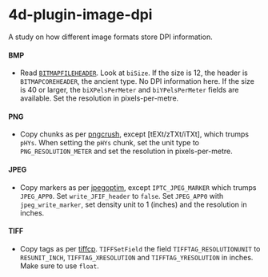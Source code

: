 # 4d-plugin-image-dpi

A study on how different image formats store DPI information. 

#### BMP 

* Read [``BITMAPFILEHEADER``](https://docs.microsoft.com/en-us/windows/win32/api/wingdi/ns-wingdi-bitmapinfoheader). Look at ``biSize``. If the size is 12, the header is ``BITMAPCOREHEADER``, the ancient type. No DPI information here. If the size is 40 or larger, the ``biXPelsPerMeter`` and ``biYPelsPerMeter`` fields are available. Set the resolution in pixels-per-metre.  

#### PNG

* Copy chunks as per [pngcrush](https://en.wikipedia.org/wiki/Pngcrush), except [tEXt/zTXt/iTXt], which trumps ``pHYs``. When setting the ``pHYs`` chunk, set the unit type to ``PNG_RESOLUTION_METER`` and set the resolution in pixels-per-metre. 

#### JPEG

* Copy markers as per [jpegoptim](https://en.wikipedia.org/wiki/Jpegoptim), except ``IPTC_JPEG_MARKER`` which trumps ``JPEG_APP0``. Set ``write_JFIF_header`` to ``false``. Set ``JPEG_APP0`` with ``jpeg_write_marker``, set density unit to 1 (inches) and the resolution in inches.

#### TIFF

* Copy tags as per [tiffcp](http://www.libtiff.org/man/tiffcp.1.html). ``TIFFSetField`` the field ``TIFFTAG_RESOLUTIONUNIT`` to ``RESUNIT_INCH``, ``TIFFTAG_XRESOLUTION`` and ``TIFFTAG_YRESOLUTION`` in inches. Make sure to use ``float``.
